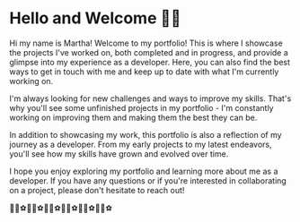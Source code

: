 # Hello and Welcome 👋🏽

Hi my name is Martha! Welcome to my portfolio! This is where I showcase the projects I've worked on, both completed and in progress, and provide a glimpse into my experience as a developer. Here, you can also find the best ways to get in touch with me and keep up to date with what I'm currently working on.

I'm always looking for new challenges and ways to improve my skills. That's why you'll see some unfinished projects in my portfolio - I'm constantly working on improving them and making them the best they can be.

In addition to showcasing my work, this portfolio is also a reflection of my journey as a developer. From my early projects to my latest endeavors, you'll see how my skills have grown and evolved over time.

I hope you enjoy exploring my portfolio and learning more about me as a developer. If you have any questions or if you're interested in collaborating on a project, please don't hesitate to reach out!

💃🏻⚽💃🏻⚽💃🏻⚽💃🏻⚽💃🏻⚽💃🏻⚽
